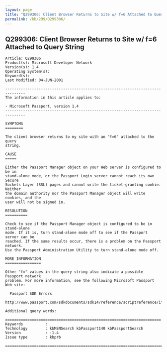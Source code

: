 ```yaml
---
layout: page
title: "Q299306: Client Browser Returns to Site w/ f=6 Attached to Query String"
permalink: /kb/299/Q299306/
---
```


## Q299306: Client Browser Returns to Site w/ f=6 Attached to Query String

	Article: Q299306
	Product(s): Microsoft Developer Network
	Version(s): 1.4
	Operating System(s): 
	Keyword(s): 
	Last Modified: 04-JUN-2001
	
	-------------------------------------------------------------------------------
	The information in this article applies to:
	
	- Microsoft Passport, version 1.4 
	-------------------------------------------------------------------------------
	
	SYMPTOMS
	========
	
	The client browser returns to my site with an "f=6" attached to the query
	string.
	
	CAUSE
	=====
	
	Either the Passport Manager object on your Web server is configured to be in
	stand-alone mode, or the Passport Login server cannot reach its own Secure
	Sockets Layer (SSL) pages and cannot write the ticket-granting cookie. Neither
	the domain authority nor the Passport Manager object will write cookies, and the
	user will not be signed in.
	
	RESOLUTION
	==========
	
	Check to see if the Passport Manager object is configured to be in stand-alone
	mode. If it is, turn stand-alone mode off to see if the Passport server can be
	reached. If the same results occur, there is a problem on the Passport network.
	Use the Passport Administration Utility to turn stand-alone mode off.
	
	MORE INFORMATION
	================
	
	Other "f=" values in the query string also indicate a possible Passport network
	problem. For more information, see the following Microsoft Passport Web site:
	
	  Passport SDK Errors
	  http://www.passport.com/sdkdocuments/sdk14/reference/scriptreference/ifaces/ipassportmanager/error.htm
	
	Additional query words:
	
	======================================================================
	Keywords          :  
	Technology        : kbMSNSearch kbPassport140 kbPassportSearch
	Version           : :1.4
	Issue type        : kbprb
	
	=============================================================================
	
